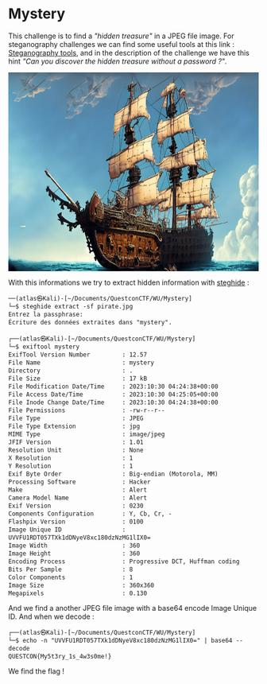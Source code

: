 <h1> Mystery </h1>

<p> This challenge is to find a <i>"hidden treasure"</i> in a JPEG file image. For steganography challenges we can find some useful tools at this link : <a href=https://k-lfa.info/tools-stegano/>Steganography tools</a>, and in the description of the challenge we have this hint <i>"Can you discover the hidden treasure without a password ?"</i>.</p>

<img src=pirate.jpg width=700 height=400 style="display: block; margin: 0 auto"></img>

<p> With this informations we try to extract hidden information with <a href=https://www.kali.org/tools/steghide/>steghide</a> : </p>

```
──(atlas㉿Kali)-[~/Documents/QuestconCTF/WU/Mystery]
└─$ steghide extract -sf pirate.jpg
Entrez la passphrase:
Écriture des données extraites dans "mystery".

┌──(atlas㉿Kali)-[~/Documents/QuestconCTF/WU/Mystery]
└─$ exiftool mystery
ExifTool Version Number         : 12.57
File Name                       : mystery
Directory                       : .
File Size                       : 17 kB
File Modification Date/Time     : 2023:10:30 04:24:38+00:00
File Access Date/Time           : 2023:10:30 04:25:05+00:00
File Inode Change Date/Time     : 2023:10:30 04:24:38+00:00
File Permissions                : -rw-r--r--
File Type                       : JPEG
File Type Extension             : jpg
MIME Type                       : image/jpeg
JFIF Version                    : 1.01
Resolution Unit                 : None
X Resolution                    : 1
Y Resolution                    : 1
Exif Byte Order                 : Big-endian (Motorola, MM)
Processing Software             : Hacker
Make                            : Alert
Camera Model Name               : Alert
Exif Version                    : 0230
Components Configuration        : Y, Cb, Cr, -
Flashpix Version                : 0100
Image Unique ID                 : UVVFU1RDT057TXk1dDNyeV8xc180dzNzMG1lIX0=
Image Width                     : 360
Image Height                    : 360
Encoding Process                : Progressive DCT, Huffman coding
Bits Per Sample                 : 8
Color Components                : 1
Image Size                      : 360x360
Megapixels                      : 0.130
```

<p>And we find a another JPEG file image with a base64 encode Image Unique ID. And when we decode : </p>

```
┌──(atlas㉿Kali)-[~/Documents/QuestconCTF/WU/Mystery]
└─$ echo -n "UVVFU1RDT057TXk1dDNyeV8xc180dzNzMG1lIX0=" | base64 --decode
QUESTCON{My5t3ry_1s_4w3s0me!}
```

<p> We find the flag ! </p>
